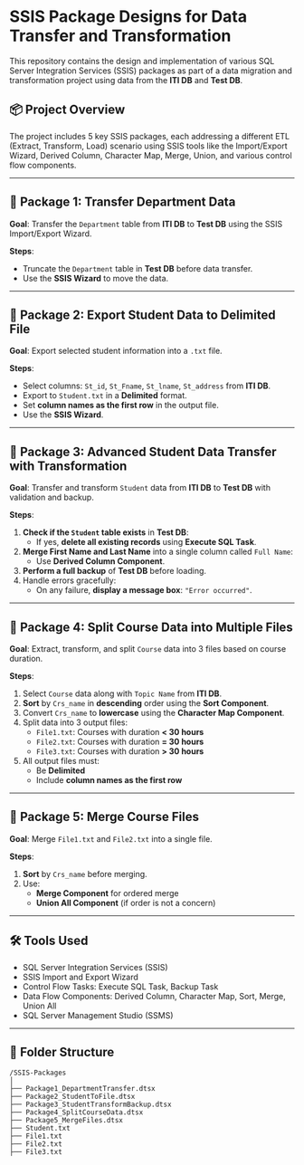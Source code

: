 # SSIS Package Designs for Data Transfer and Transformation

This repository contains the design and implementation of various SQL Server Integration Services (SSIS) packages as part of a data migration and transformation project using data from the **ITI DB** and **Test DB**.

## 📦 Project Overview

The project includes 5 key SSIS packages, each addressing a different ETL (Extract, Transform, Load) scenario using SSIS tools like the Import/Export Wizard, Derived Column, Character Map, Merge, Union, and various control flow components.

---

## 📁 Package 1: Transfer Department Data

**Goal**: Transfer the `Department` table from **ITI DB** to **Test DB** using the SSIS Import/Export Wizard.

**Steps**:
- Truncate the `Department` table in **Test DB** before data transfer.
- Use the **SSIS Wizard** to move the data.

---

## 📁 Package 2: Export Student Data to Delimited File

**Goal**: Export selected student information into a `.txt` file.

**Steps**:
- Select columns: `St_id`, `St_Fname`, `St_lname`, `St_address` from **ITI DB**.
- Export to `Student.txt` in a **Delimited** format.
- Set **column names as the first row** in the output file.
- Use the **SSIS Wizard**.

---

## 📁 Package 3: Advanced Student Data Transfer with Transformation

**Goal**: Transfer and transform `Student` data from **ITI DB** to **Test DB** with validation and backup.

**Steps**:
1. **Check if the `Student` table exists** in **Test DB**:
   - If yes, **delete all existing records** using **Execute SQL Task**.
2. **Merge First Name and Last Name** into a single column called `Full Name`:
   - Use **Derived Column Component**.
3. **Perform a full backup** of **Test DB** before loading.
4. Handle errors gracefully:
   - On any failure, **display a message box**: `"Error occurred"`.

---

## 📁 Package 4: Split Course Data into Multiple Files

**Goal**: Extract, transform, and split `Course` data into 3 files based on course duration.

**Steps**:
1. Select `Course` data along with `Topic Name` from **ITI DB**.
2. **Sort** by `Crs_name` in **descending** order using the **Sort Component**.
3. Convert `Crs_name` to **lowercase** using the **Character Map Component**.
4. Split data into 3 output files:
   - `File1.txt`: Courses with duration **< 30 hours**
   - `File2.txt`: Courses with duration **= 30 hours**
   - `File3.txt`: Courses with duration **> 30 hours**
5. All output files must:
   - Be **Delimited**
   - Include **column names as the first row**

---

## 📁 Package 5: Merge Course Files

**Goal**: Merge `File1.txt` and `File2.txt` into a single file.

**Steps**:
1. **Sort** by `Crs_name` before merging.
2. Use:
   - **Merge Component** for ordered merge
   - **Union All Component** (if order is not a concern)

---

## 🛠️ Tools Used

- SQL Server Integration Services (SSIS)
- SSIS Import and Export Wizard
- Control Flow Tasks: Execute SQL Task, Backup Task
- Data Flow Components: Derived Column, Character Map, Sort, Merge, Union All
- SQL Server Management Studio (SSMS)

---

## 📂 Folder Structure

```plaintext
/SSIS-Packages
│
├── Package1_DepartmentTransfer.dtsx
├── Package2_StudentToFile.dtsx
├── Package3_StudentTransformBackup.dtsx
├── Package4_SplitCourseData.dtsx
├── Package5_MergeFiles.dtsx
├── Student.txt
├── File1.txt
├── File2.txt
├── File3.txt
